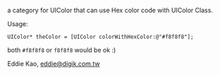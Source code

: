 a category for UIColor that can use Hex color code with UIColor Class.

Usage:

    UIColor* theColor = [UIColor colorWithHexColor:@"#f8f8f8"];

both `#f8f8f8` or `f8f8f8` would be ok :)

Eddie Kao,
eddie@digik.com.tw
